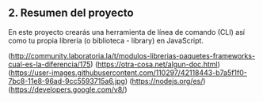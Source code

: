 
## 2. Resumen del proyecto

En este proyecto crearás una herramienta de línea de comando (CLI) así como tu
propia librería (o biblioteca - library) en JavaScript.


(http://community.laboratoria.la/t/modulos-librerias-paquetes-frameworks-cual-es-la-diferencia/175)
(https://otra-cosa.net/algun-doc.html)
(https://user-images.githubusercontent.com/110297/42118443-b7a5f1f0-7bc8-11e8-96ad-9cc5593715a6.jpg)
(https://nodejs.org/es/)
(https://developers.google.com/v8/)